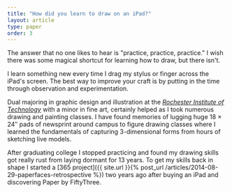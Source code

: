 ```yaml
---
title: "How did you learn to draw on an iPad?"
layout: article
type: paper
order: 3
---
```


The answer that no one likes to hear is "practice, practice, practice." I wish there was some magical shortcut for learning how to draw, but there isn't.

I learn something new every time I drag my stylus or finger across the iPad's screen. The best way to improve your craft is by putting in the time through observation and experimentation.

Dual majoring in graphic design and illustration at the [*Rochester Institute of Technology*](http://www.rit.edu/) with a minor in fine art, certainly helped as I took numerous drawing and painting classes. I have found memories of lugging huge 18 × 24″ pads of newsprint around campus to figure drawing classes where I learned the fundamentals of capturing 3-dimensional forms from hours of sketching live models.

After graduating college I stopped practicing and found my drawing skills got really rust from laying dormant for 13 years. To get my skills back in shape I started a [365 project]({{ site.url }}{% post_url /articles/2014-08-29-paperfaces-retrospective %}) two years ago after buying an iPad and discovering Paper by FiftyThree.